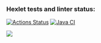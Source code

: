 ### Hexlet tests and linter status:
[![Actions Status](https://github.com/Hisun0/java-project-71/actions/workflows/hexlet-check.yml/badge.svg)](https://github.com/Hisun0/java-project-71/actions)
[![Java CI](https://github.com/Hisun0/java-project-71/actions/workflows/gradle.yml/badge.svg)](https://github.com/Hisun0/java-project-71/actions/workflows/gradle.yml)

<a href="https://codeclimate.com/github/Hisun0/java-project-71/maintainability"><img src="https://api.codeclimate.com/v1/badges/601e9fdec3564ff0b7f8/maintainability" /></a>


